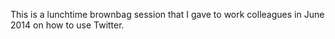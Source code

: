 This is a lunchtime brownbag session that I gave to work colleagues in June 2014 on how to use Twitter.
